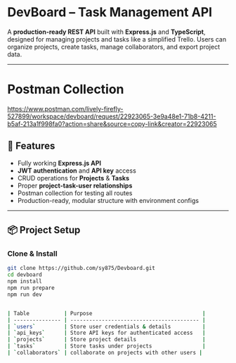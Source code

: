 # DevBoard – Task Management API

A **production-ready REST API** built with **Express.js** and **TypeScript**, designed for managing projects and tasks like a simplified Trello. Users can organize projects, create tasks, manage collaborators, and export project data.

---

# Postman Collection 
https://www.postman.com/lively-firefly-527899/workspace/devboard/request/22923065-3e9a48e1-71b8-4211-b5af-213a1f998fa0?action=share&source=copy-link&creator=22923065

## 🎯 Features

- Fully working **Express.js API**  
- **JWT authentication** and **API key** access  
- CRUD operations for **Projects** & **Tasks**  
- Proper **project-task-user relationships**  
- Postman collection for testing all routes  
- Production-ready, modular structure with environment configs  

---

## 📦 Project Setup

### **Clone & Install**

```bash
git clone https://github.com/sy875/Devboard.git
cd devboard
npm install
npm run prepare
npm run dev


| Table           | Purpose                                   |
| --------------- | ----------------------------------------- |
| `users`         | Store user credentials & details          |
| `api_keys`      | Store API keys for authenticated access   |
| `projects`      | Store project details                     |
| `tasks`         | Store tasks under projects                |
| `collaborators` | collaborate on projects with other users |



